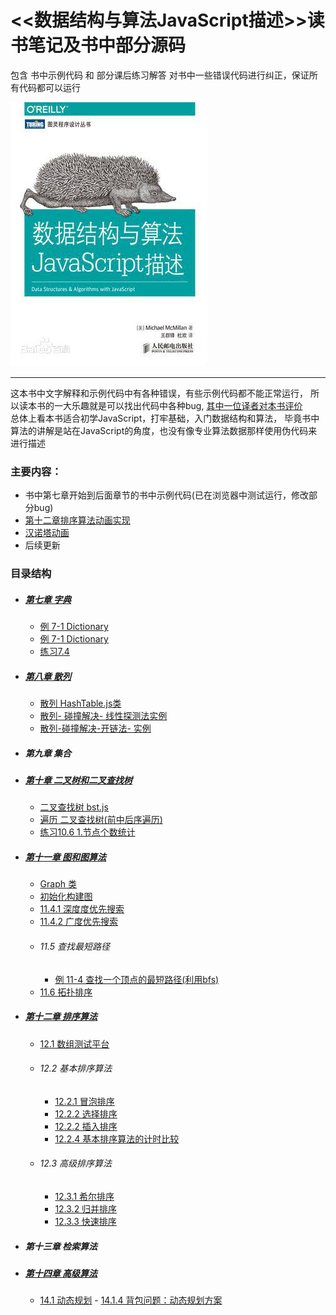 
# <<数据结构与算法JavaScript描述>>读书笔记及书中部分源码

包含 书中示例代码 和 部分课后练习解答
对书中一些错误代码进行纠正，保证所有代码都可以运行

![avatar](./name.jpg)

---
  这本书中文字解释和示例代码中有各种错误，有些示例代码都不能正常运行，
  所以读本书的一大乐趣就是可以找出代码中各种bug,
  	[其中一位译者对本书评价](https://www.zhihu.com/question/24763889"评价")  
        总体上看本书适合初学JavaScript，打牢基础，入门数据结构和算法，
            毕竟书中算法的讲解是站在JavaScript的角度，也没有像专业算法数据那样使用伪代码来进行描述  

### 主要内容：
   -  书中第七章开始到后面章节的书中示例代码(已在浏览器中测试运行，修改部分bug)
   - [第十二章排序算法动画实现](./sort)
   - [汉诺塔动画](./汉诺塔/index.html)
   - 后续更新

 ### 目录结构  
 - ##### [第七章 字典](./Dictionary)
      - [例 7-1 Dictionary](./Dictionary/Dictionary.js)  
      - [例 7-1 Dictionary](./Dictionary/Dictionary.js)  
      - [练习7.4 ](./Dictionary/title1.html)  

- ##### [第八章 散列](./HashTable)
  -  [ 散列 HashTable.js类](./HashTable/HashTable.js)  
  - [ 散列- 碰撞解决- 线性探测法实例](./HashTable/linearProbing.html)  
  -  [ 散列-碰撞解决-开链法- 实例](./HashTable/openLink.html)  
- ##### 第九章 集合
- ##### [第十章 二叉树和二叉查找树](./BST)
  - [二叉查找树 bst.js](./BST/bst.js)
  - [遍历 二叉查找树(前中后序遍历)](./BST/order.html)  
  - [练习10.6 1.节点个数统计](./BST/title1.html)  
- ##### [第十一章 图和图算法](./Graph)
  - [Graph 类](./Graph/Graph.js)  
  - [初始化构建图](./Graph/buildGraph.html)
  - [11.4.1 深度度优先搜索][2]
  - [11.4.2 广度优先搜索][1]
  - ###### 11.5 查找最短路径
    - [例 11-4 查找一个顶点的最短路径(利用bfs)](./Graph/shortestPath.html)
  - [11.6 拓扑排序][1]

- ##### [第十二章 排序算法](./sort)
   - [12.1 数组测试平台](./sort/CArray.js)
   - ###### 12.2 基本排序算法
     - [12.2.1 冒泡排序](./sort/bubbleSort.html)
     - [12.2.2 选择排序](./sort/selectionSort.html)
     - [12.2.2 插入排序](./sort/insertionSort.html)
     - [12.2.4 基本排序算法的计时比较](./sort/compareSort.html)
   - ###### 12.3 高级排序算法
     - [12.3.1 希尔排序](./sort/shellSort.html)
     - [12.3.2 归并排序](./sort/shellSort.html)
     - [12.3.3 快速排序](./sort/quickSort.html)
- ##### 第十三章 检索算法
- ##### [第十四章 高级算法](./senior)
     - [14.1 动态规划][4]
      - [14.1.4 背包问题：动态规划方案](./senior/backpack.html)


[1]: ./Graph/BFS(BreadthFirstSearch).html
[2]: ./Graph/DFS(Depth-First-Search).html
[3]:./Graph/TopologicalSorting(拓扑排序).html
[4]: ./senior/DP(dynamicProgramming).html
